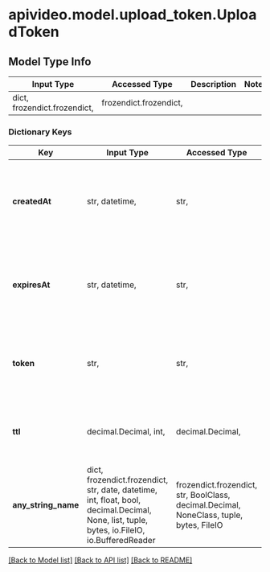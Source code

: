 # apivideo.model.upload_token.UploadToken

## Model Type Info
Input Type | Accessed Type | Description | Notes
------------ | ------------- | ------------- | -------------
dict, frozendict.frozendict,  | frozendict.frozendict,  |  | 

### Dictionary Keys
Key | Input Type | Accessed Type | Description | Notes
------------ | ------------- | ------------- | ------------- | -------------
**createdAt** | str, datetime,  | str,  | When the token was created, displayed in ISO-8601 format. | [optional] value must conform to RFC-3339 date-time
**expiresAt** | str, datetime,  | str,  | When the token expires, displayed in ISO-8601 format. | [optional] value must conform to RFC-3339 date-time
**token** | str,  | str,  | The unique identifier for the token you will use to authenticate an upload. | [optional] 
**ttl** | decimal.Decimal, int,  | decimal.Decimal,  | Time-to-live - how long the upload token is valid for. | [optional] 
**any_string_name** | dict, frozendict.frozendict, str, date, datetime, int, float, bool, decimal.Decimal, None, list, tuple, bytes, io.FileIO, io.BufferedReader | frozendict.frozendict, str, BoolClass, decimal.Decimal, NoneClass, tuple, bytes, FileIO | any string name can be used but the value must be the correct type | [optional]

[[Back to Model list]](../../README.md#documentation-for-models) [[Back to API list]](../../README.md#documentation-for-api-endpoints) [[Back to README]](../../README.md)

